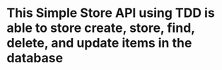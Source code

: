 # This Simple Store API using TDD is able to store create, store, find, delete, and update items in the database
